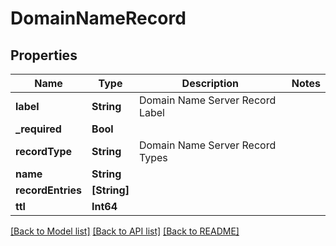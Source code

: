 # DomainNameRecord

## Properties
Name | Type | Description | Notes
------------ | ------------- | ------------- | -------------
**label** | **String** | Domain Name Server Record Label | 
**_required** | **Bool** |  | 
**recordType** | **String** | Domain Name Server Record Types | 
**name** | **String** |  | 
**recordEntries** | **[String]** |  | 
**ttl** | **Int64** |  | 

[[Back to Model list]](../README#documentation-for-models) [[Back to API list]](../README#documentation-for-api-endpoints) [[Back to README]](../README)


